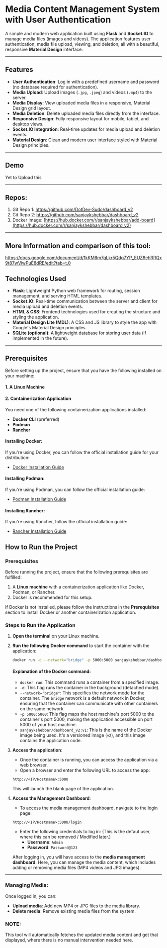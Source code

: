 # Media Content Management System with User Authentication

A simple and modern web application built using **Flask** and **Socket.IO** to manage media files (images and videos). The application features user authentication, media file upload, viewing, and deletion, all with a beautiful, responsive **Material Design** interface.

---

## Features

- **User Authentication**: Log in with a predefined username and password (no database required for authentication).
- **Media Upload**: Upload images (`.jpg`, `.jpeg`) and videos (`.mp4`) to the server.
- **Media Display**: View uploaded media files in a responsive, Material Design grid layout.
- **Media Deletion**: Delete uploaded media files directly from the interface.
- **Responsive Design**: Fully responsive layout for mobile, tablet, and desktop views.
- **Socket.IO Integration**: Real-time updates for media upload and deletion events.
- **Material Design**: Clean and modern user interface styled with Material Design principles.

---

## Demo

Yet to Upload this


---

## Repos:
1. Git Repo 1: https://github.com/DotDev-Sudo/dashboard_v2
2. Git Repo 2: https://github.com/sanjaykshebbar/dashboard_v2
3. Docker Image: [https://hub.docker.com/r/sanjaykshebbar/add-board](https://hub.docker.com/r/sanjaykshebbar/dashboard_v2)

---
## More Information and comparison of this tool:

https://docs.google.com/document/d/1kKM8m7qLkr5Qdq7YP_EUZ8ehRRQx9t87wViwPuE8dRE/edit?tab=t.0


## Technologies Used

- **Flask**: Lightweight Python web framework for routing, session management, and serving HTML templates.
- **Socket.IO**: Real-time communication between the server and client for media upload and deletion events.
- **HTML & CSS**: Frontend technologies used for creating the structure and styling the application.
- **Material Design Lite (MDL)**: A CSS and JS library to style the app with Google's Material Design principles.
- **SQLite (optional)**: A lightweight database for storing user data (if implemented in the future).

---

## Prerequisites

Before setting up the project, ensure that you have the following installed on your machine:

#### 1. A Linux Machine

#### 2. Containerization Application
You need one of the following containerization applications installed:

- **Docker CLI** (preferred)
- **Podman**
- **Rancher**

#### Installing Docker:
If you're using Docker, you can follow the official installation guide for your distribution:
- [Docker Installation Guide](https://docs.docker.com/get-docker/)

#### Installing Podman:
If you're using Podman, you can follow the official installation guide:
- [Podman Installation Guide](https://podman.io/getting-started/installation)

#### Installing Rancher:
If you're using Rancher, follow the official installation guide:
- [Rancher Installation Guide](https://rancher.com/docs/rancher/v2.5/en/installation/)


## How to Run the Project

### Prerequisites
Before running the project, ensure that the following prerequisites are fulfilled:
1. A **Linux machine** with a containerization application like Docker, Podman, or Rancher.
2. Docker is recommended for this setup.

If Docker is not installed, please follow the instructions in the **Prerequisites** section to install Docker or another containerization application.

### Steps to Run the Application

1. **Open the terminal** on your Linux machine.

2. **Run the following Docker command** to start the container with the application:

    ```bash
    docker run -d --network="bridge" -p 5000:5000 sanjaykshebbar/dashboard_v2:v1
    ```

    #### Explanation of the Docker command:

    - `docker run`: This command runs a container from a specified image.
    - `-d`: This flag runs the container in the background (detached mode).
    - `--network="bridge"`: This specifies the network mode for the container. The `bridge` network is a default network in Docker, ensuring that the container can communicate with other containers on the same network.
    - `-p 5000:5000`: This flag maps the host machine's port 5000 to the container's port 5000, making the application accessible on port 5000 of your host machine.
    - `sanjaykshebbar/dashboard_v2:v1`: This is the name of the Docker image being used. It's a versioned image (`v2`), and this image contains the application code.

3. **Access the application**:
    - Once the container is running, you can access the application via a web browser.
    - Open a browser and enter the following URL to access the app:
    
    ```plaintext
    http://<IP/Hostname>:5000
    ```
    
    This will launch the blank page of the application.

4. **Access the Management Dashboard**:
    - To access the media management dashboard, navigate to the login page:
    
    ```plaintext
    http://<IP/Hostname>:5000/login
    ```
    
    - Enter the following credentials to log in: (This is the defaut user, where this can be removed / Modified later.)
      - **Username**: `Admin`
      - **Password**: `Password@123`

    After logging in, you will have access to the **media management dashboard**. Here, you can manage the media content, which includes adding or removing media files (MP4 videos and JPG images).

---

### Managing Media:
Once logged in, you can:
- **Upload media**: Add new MP4 or JPG files to the media library.
- **Delete media**: Remove existing media files from the system.

### NOTE:
This tool will automatically fetches the updated media content and get that displayed, where there is no manual intervention needed here.
